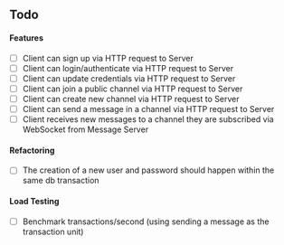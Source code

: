 ## Todo

#### Features

- [ ] Client can sign up via HTTP request to Server 
- [ ] Client can login/authenticate via HTTP request to Server
- [ ] Client can update credentials via HTTP request to Server
- [ ] Client can join a public channel via HTTP request to Server
- [ ] Client can create new channel via HTTP request to Server
- [ ] Client can send a message in a channel via HTTP request to Server
- [ ] Client receives new messages to a channel they are subscribed via WebSocket from Message Server

#### Refactoring

- [ ] The creation of a new user and password should happen within the same db transaction

#### Load Testing

- [ ] Benchmark transactions/second (using sending a message as the transaction unit)
